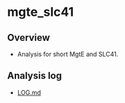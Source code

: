 # mgte_slc41

## Overview

- Analysis for short MgtE and SLC41.

## Analysis log

- [LOG.md](LOG.md)

